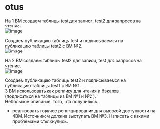 # otus
На 1 ВМ создаем таблицы test для записи, test2 для запросов на   
чтение.   
![image](https://user-images.githubusercontent.com/108919955/185779128-2603b9c7-b761-4bde-9a81-148d5992cf3b.png)   
   
Создаем публикацию таблицы test и подписываемся на   
публикацию таблицы test2 с ВМ №2.   
![image](https://user-images.githubusercontent.com/108919955/185780110-97cb855b-8774-4923-865a-5047dd433a36.png)   
   



На 2 ВМ создаем таблицы test2 для записи, test для запросов на   
чтение.   
![image](https://user-images.githubusercontent.com/108919955/185780063-5b509289-60e5-4883-9454-4f970814fb48.png)   


Создаем публикацию таблицы test2 и подписываемся на   
публикацию таблицы test1 с ВМ №1.   
3 ВМ использовать как реплику для чтения и бэкапов  
(подписаться на таблицы из ВМ №1 и №2 ).   
Небольшое описание, того, что получилось.  
* реализовать горячее реплицирование для высокой доступности на   
4ВМ. Источником должна выступать ВМ №3. Написать с какими   
проблемами столкнулись.   
